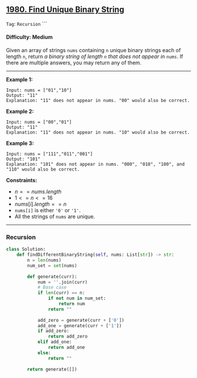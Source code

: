 ## [1980. Find Unique Binary String](https://leetcode.com/problems/find-unique-binary-string)

```Tag```: ```Recursion``` ```

#### Difficulty: Medium

Given an array of strings ```nums``` containing ```n``` unique binary strings each of length ```n```, return _a binary string of length ```n``` that does not appear in ```nums```_. If there are multiple answers, you may return any of them.

---

__Example 1:__
```
Input: nums = ["01","10"]
Output: "11"
Explanation: "11" does not appear in nums. "00" would also be correct.
```

__Example 2:__
```
Input: nums = ["00","01"]
Output: "11"
Explanation: "11" does not appear in nums. "10" would also be correct.
```

__Example 3:__
```
Input: nums = ["111","011","001"]
Output: "101"
Explanation: "101" does not appear in nums. "000", "010", "100", and "110" would also be correct.
```

__Constraints:__

- $n == nums.length$
- $1 <= n <= 16$
- $nums[i].length == n$
- ```nums[i]``` is either ```'0'``` or ```'1'```.
- All the strings of ```nums``` are unique.

---

### Recursion

```Python
class Solution:
    def findDifferentBinaryString(self, nums: List[str]) -> str:
        n = len(nums)
        num_set = set(nums)
        
        def generate(curr):
            num = ''.join(curr)
            # Base case
            if len(curr) == n:
                if not num in num_set:
                    return num
                return ""
            
            add_zero = generate(curr + ['0'])
            add_one = generate(curr + ['1'])
            if add_zero:
                return add_zero
            elif add_one:
                return add_one
            else:
                return ""
        
        return generate([])
```
